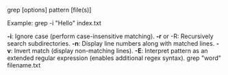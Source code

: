
grep [options] pattern [file(s)]

Example: grep -i "Hello" index.txt

**-i**: Ignore case (perform case-insensitive matching).
**-r** or -R: Recursively search subdirectories.
**-n**: Display line numbers along with matched lines.
**-v**: Invert match (display non-matching lines).
**-E**: Interpret pattern as an extended regular expression (enables additional regex syntax).
grep "word" filename.txt
